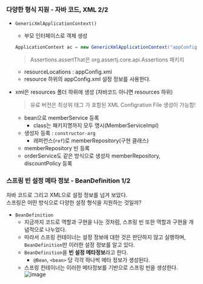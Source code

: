 ### 다양한 형식 지원 - 자바 코드, XML 2/2

- `GenericXmlApplicationContext()` 
  - 부모 인터페이스로 객체 생성
  ```java
  ApplicationContext ac = new GenericXmlApplicationContext("appConfig.xml");
  ```
  > Assertions.assertThat은 org.assertj.core.api.Assertions 패키지
    - resourceLocations : appConfig.xml
    - resource 하위의 appConfig.xml 설정 정보를 사용한다.
  
- xml은 resources 폴더 하위에 생성 (자바코드 아니면 resources 하위)
  > 유료 버전은 최상위 태그 <beans>가 포함된 XML Configration File 생성이 가능함!
  - bean으로 memberService 등록
    - class는 패키지명까지 모두 명시(MemberServiceImpl)
  - 생성자 등록 : `constructor-arg`
    - 레퍼런스(`ref`)로 memberRepository(구현 클래스)
  - memberRepository 빈 등록
  - orderService도 같은 방식으로 생성자 memberRepository,  discountPolicy 등록
  
### 스프링 빈 설정 메타 정보 - BeanDefinition 1/2

자바 코드로 그리고 XML으로 설정 정보를 넘겨 보았다.
<br>스프링은 어떤 방식으로 다양한 설정 형식을 지원하는 것일까?

- `BeanDefinition`
  - 지금까지 코드로 역할과 구현을 나눈 것처럼, 스프링 빈 또한 역할과 구현을 개념적으로 나누었다.
  - 따라서 스프링 컨테이너는 설정 정보에 대한 것은 판단하지 않고 실행하며, `BeanDefinition`만 이러한 설정 정보를 알고 있다.
  - `BeanDefinition`을 **빈 설정 메타정보**라고 한다.
     - `@Bean`, `<bean>` 당 각각 하나씩 메타 정보가 생성된다.
  - 스프링 컨테이너는 이러한 메타정보를 기반으로 스프링 빈을 생성한다.
  ![image](https://user-images.githubusercontent.com/39394592/181803934-d668c79d-c6c0-43bf-bb6b-9b5af27cb038.png)
